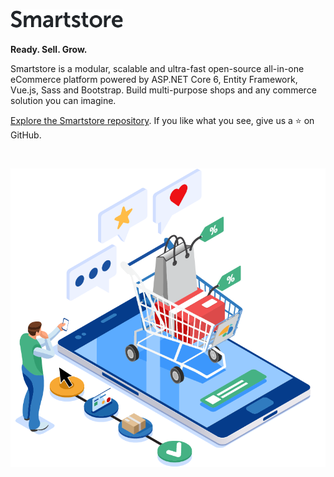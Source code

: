 <h1>
	<img src="/profile/smartstore-text.png" alt="Smartstore" width="180">
</h1>
<p><strong>Ready. Sell. Grow.</strong></p>

Smartstore is a modular, scalable and ultra-fast open-source all-in-one eCommerce platform powered by 
ASP.NET Core 6, Entity Framework, Vue.js, Sass and Bootstrap. 
Build multi-purpose shops and any commerce solution you can imagine.

[Explore the Smartstore repository](https://github.com/smartstore/Smartstore). If you like what you see, give us a ⭐️ on GitHub.

<br/>

<p align="center">
	<img src="/profile/3643.png" alt="Smartstore">
</p>
